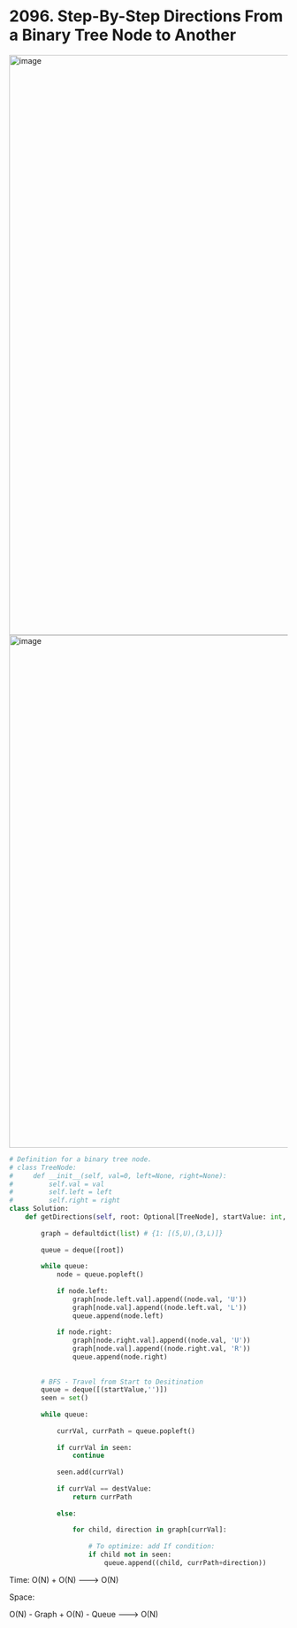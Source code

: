 # 2096. Step-By-Step Directions From a Binary Tree Node to Another


<img width="1048" alt="image" src="https://user-images.githubusercontent.com/35987583/178434751-3fd0712e-a6fc-4a51-b59f-71f3b07e19ab.png">
<img width="926" alt="image" src="https://user-images.githubusercontent.com/35987583/178434794-19833e1c-78b1-4ca6-9419-7bdd33ef91f1.png">


```python
# Definition for a binary tree node.
# class TreeNode:
#     def __init__(self, val=0, left=None, right=None):
#         self.val = val
#         self.left = left
#         self.right = right
class Solution:
    def getDirections(self, root: Optional[TreeNode], startValue: int, destValue: int) -> str:
        
        graph = defaultdict(list) # {1: [(5,U),(3,L)]}
        
        queue = deque([root])
        
        while queue:    
            node = queue.popleft()
            
            if node.left:
                graph[node.left.val].append((node.val, 'U'))
                graph[node.val].append((node.left.val, 'L'))
                queue.append(node.left)
                
            if node.right:
                graph[node.right.val].append((node.val, 'U'))
                graph[node.val].append((node.right.val, 'R'))
                queue.append(node.right)
        
        
        # BFS - Travel from Start to Desitination
        queue = deque([(startValue,'')])
        seen = set()
        
        while queue:
            
            currVal, currPath = queue.popleft()
            
            if currVal in seen:
                continue
                
            seen.add(currVal)
            
            if currVal == destValue:
                return currPath
            
            else:
                
                for child, direction in graph[currVal]:
                    
                    # To optimize: add If condition:
                    if child not in seen:
                        queue.append((child, currPath+direction))         
```

Time: O(N) + O(N) ---> O(N)

Space: 

O(N) - Graph + O(N) - Queue ---> O(N)
